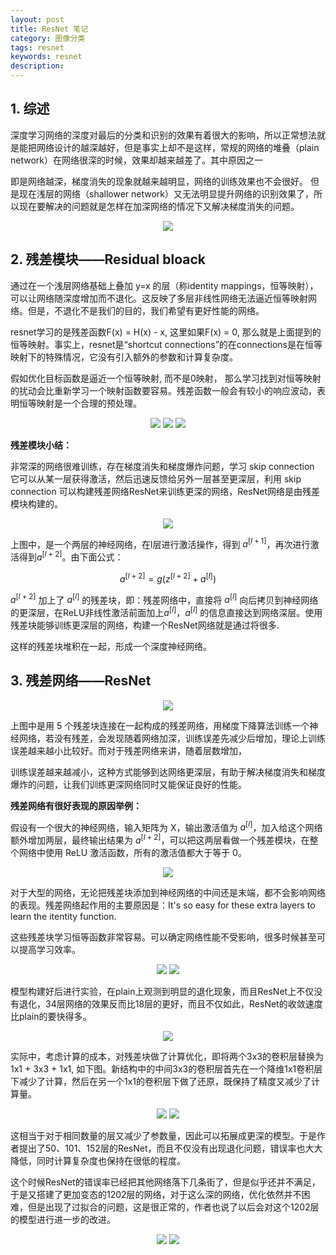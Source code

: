 ```yaml
---
layout: post
title: ResNet 笔记
category: 图像分类
tags: resnet
keywords: resnet
description:
---
```


## 1. 综述

深度学习网络的深度对最后的分类和识别的效果有着很大的影响，所以正常想法就是能把网络设计的越深越好，但是事实上却不是这样，常规的网络的堆叠（plain network）在网络很深的时候，效果却越来越差了。其中原因之一

即是网络越深，梯度消失的现象就越来越明显，网络的训练效果也不会很好。 但是现在浅层的网络（shallower network）又无法明显提升网络的识别效果了，所以现在要解决的问题就是怎样在加深网络的情况下又解决梯度消失的问题。

<center>

<img src="https://raw.githubusercontent.com/chiemon/chiemon.github.io/master/img/ResNet/1.png">

</center>

## 2. 残差模块——Residual bloack

通过在一个浅层网络基础上叠加 y=x 的层（称identity mappings，恒等映射），可以让网络随深度增加而不退化。这反映了多层非线性网络无法逼近恒等映射网络。但是，不退化不是我们的目的，我们希望有更好性能的网络。

resnet学习的是残差函数F(x) = H(x) - x, 这里如果F(x) = 0, 那么就是上面提到的恒等映射。事实上，resnet是“shortcut connections”的在connections是在恒等映射下的特殊情况，它没有引入额外的参数和计算复杂度。

假如优化目标函数是逼近一个恒等映射, 而不是0映射， 那么学习找到对恒等映射的扰动会比重新学习一个映射函数要容易。残差函数一般会有较小的响应波动，表明恒等映射是一个合理的预处理。

<center>

<img src="https://raw.githubusercontent.com/chiemon/chiemon.github.io/master/img/ResNet/2.png">

<img src="https://raw.githubusercontent.com/chiemon/chiemon.github.io/master/img/ResNet/3.png">

<img src="https://raw.githubusercontent.com/chiemon/chiemon.github.io/master/img/ResNet/4.png">

</center>

**残差模块小结：**

非常深的网络很难训练，存在梯度消失和梯度爆炸问题，学习 skip connection 它可以从某一层获得激活，然后迅速反馈给另外一层甚至更深层，利用 skip connection 可以构建残差网络ResNet来训练更深的网络，ResNet网络是由残差模块构建的。

<center>

<img src="https://raw.githubusercontent.com/chiemon/chiemon.github.io/master/img/ResNet/5.png">

</center>

上图中，是一个两层的神经网络，在l层进行激活操作，得到 $a^{\left [ l+1 \right ]}$，再次进行激活得到$a^{\left [ l+2 \right ]}$。由下面公式：

$$a^{\left [ l+2 \right ]} = g\left ( z^{\left [ l+2 \right ]} + a^{\left [ l \right ]}\right )$$

$a^{\left [ l+2 \right ]}$ 加上了 $a^{\left [ l \right ]}$ 的残差块，即：残差网络中，直接将 $a^{\left [ l \right ]}$ 向后拷贝到神经网络的更深层，在ReLU非线性激活前面加上$a^{\left [ l \right ]}$，$a^{\left [ l \right ]}$ 的信息直接达到网络深层。使用残差块能够训练更深层的网络，构建一个ResNet网络就是通过将很多.

这样的残差块堆积在一起，形成一个深度神经网络。

## 3. 残差网络——ResNet

<center>

<img src="https://raw.githubusercontent.com/chiemon/chiemon.github.io/master/img/ResNet/6.png">

</center>

上图中是用 5 个残差块连接在一起构成的残差网络，用梯度下降算法训练一个神经网络，若没有残差，会发现随着网络加深，训练误差先减少后增加，理论上训练误差越来越小比较好。而对于残差网络来讲，随着层数增加，

训练误差越来越减小，这种方式能够到达网络更深层，有助于解决梯度消失和梯度爆炸的问题，让我们训练更深网络同时又能保证良好的性能。

**残差网络有很好表现的原因举例：**

假设有一个很大的神经网络，输入矩阵为 X，输出激活值为 $a^{\left [ l \right ]}$，加入给这个网络额外增加两层，最终输出结果为 $a^{\left [ l+2 \right ]}$，可以把这两层看做一个残差模块，在整个网络中使用 ReLU 激活函数，所有的激活值都大于等于 0。

<center>

<img src="https://raw.githubusercontent.com/chiemon/chiemon.github.io/master/img/ResNet/7.png">

</center>

对于大型的网络，无论把残差块添加到神经网络的中间还是末端，都不会影响网络的表现。残差网络起作用的主要原因是：It's so easy for these extra layers to learn the itentity function.

这些残差块学习恒等函数非常容易。可以确定网络性能不受影响，很多时候甚至可以提高学习效率。

<center>

<img src="https://raw.githubusercontent.com/chiemon/chiemon.github.io/master/img/ResNet/8.png">

<img src="https://raw.githubusercontent.com/chiemon/chiemon.github.io/master/img/ResNet/9.png">

</center>

模型构建好后进行实验，在plain上观测到明显的退化现象，而且ResNet上不仅没有退化，34层网络的效果反而比18层的更好，而且不仅如此，ResNet的收敛速度比plain的要快得多。

<center>

<img src="https://raw.githubusercontent.com/chiemon/chiemon.github.io/master/img/ResNet/10.png">

</center>

实际中，考虑计算的成本，对残差块做了计算优化，即将两个3x3的卷积层替换为1x1 + 3x3 + 1x1, 如下图。新结构中的中间3x3的卷积层首先在一个降维1x1卷积层下减少了计算，然后在另一个1x1的卷积层下做了还原，既保持了精度又减少了计算量。

<center>

<img src="https://raw.githubusercontent.com/chiemon/chiemon.github.io/master/img/ResNet/11.png">

<img src="https://raw.githubusercontent.com/chiemon/chiemon.github.io/master/img/ResNet/12.png">

</center>

这相当于对于相同数量的层又减少了参数量，因此可以拓展成更深的模型。于是作者提出了50、101、152层的ResNet，而且不仅没有出现退化问题，错误率也大大降低，同时计算复杂度也保持在很低的程度。

这个时候ResNet的错误率已经把其他网络落下几条街了，但是似乎还并不满足，于是又搭建了更加变态的1202层的网络，对于这么深的网络，优化依然并不困难，但是出现了过拟合的问题，这是很正常的，作者也说了以后会对这个1202层的模型进行进一步的改进。

<center>

<img src="https://raw.githubusercontent.com/chiemon/chiemon.github.io/master/img/ResNet/13.png">

<img src="https://raw.githubusercontent.com/chiemon/chiemon.github.io/master/img/ResNet/14.png">

</center>